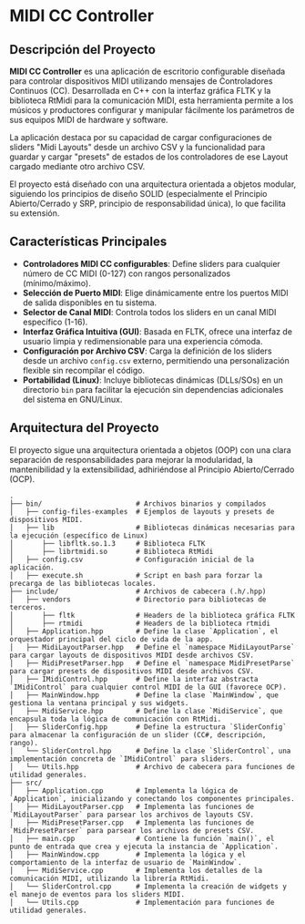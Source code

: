 # MIDI CC Controller

## Descripción del Proyecto

**MIDI CC Controller** es una aplicación de escritorio configurable diseñada para controlar dispositivos MIDI utilizando mensajes de Controladores Continuos (CC). Desarrollada en C++ con la interfaz gráfica FLTK y la biblioteca RtMidi para la comunicación MIDI, esta herramienta permite a los músicos y productores configurar y manipular fácilmente los parámetros de sus equipos MIDI de hardware y software.

La aplicación destaca por su capacidad de cargar configuraciones de sliders "Midi Layouts" desde un archivo CSV y la funcionalidad para guardar y cargar "presets" de estados de los controladores de ese Layout cargado mediante otro archivo CSV.

El proyecto está diseñado con una arquitectura orientada a objetos modular, siguiendo los principios de diseño SOLID (especialmente el Principio Abierto/Cerrado y SRP, principio de responsabilidad única), lo que facilita su extensión.

## Características Principales

* **Controladores MIDI CC configurables**: Define sliders para cualquier número de CC MIDI (0-127) con rangos personalizados (mínimo/máximo).
* **Selección de Puerto MIDI**: Elige dinámicamente entre los puertos MIDI de salida disponibles en tu sistema.
* **Selector de Canal MIDI**: Controla todos los sliders en un canal MIDI específico (1-16).
* **Interfaz Gráfica Intuitiva (GUI)**: Basada en FLTK, ofrece una interfaz de usuario limpia y redimensionable para una experiencia cómoda.
* **Configuración por Archivo CSV**: Carga la definición de los sliders desde un archivo `config.csv` externo, permitiendo una personalización flexible sin recompilar el código.
* **Portabilidad (Linux)**: Incluye bibliotecas dinámicas (DLLs/SOs) en un directorio `bin` para facilitar la ejecución sin dependencias adicionales del sistema en GNU/Linux.

## Arquitectura del Proyecto

El proyecto sigue una arquitectura orientada a objetos (OOP) con una clara separación de responsabilidades para mejorar la modularidad, la mantenibilidad y la extensibilidad, adhiriéndose al Principio Abierto/Cerrado (OCP).

```text
.
├── bin/                       # Archivos binarios y compilados
│   ├── config-files-examples  # Ejemplos de layouts y presets de dispositivos MIDI.
│   ├── lib                    # Bibliotecas dinámicas necesarias para la ejecución (específico de Linux)
│       ├── libfltk.so.1.3     # Biblioteca FLTK
│       ├── librtmidi.so       # Biblioteca RtMidi
│   ├── config.csv             # Configuración inicial de la aplicación.
│   ├── execute.sh             # Script en bash para forzar la precarga de las bibliotecas locales. 
├── include/                   # Archivos de cabecera (.h/.hpp)
│   ├── vendors                # Directorio para bibliotecas de terceros.
│       ├── fltk               # Headers de la biblioteca gráfica FLTK
│       ├── rtmidi             # Headers de la biblioteca rtmidi
│   ├── Application.hpp        # Define la clase `Application`, el orquestador principal del ciclo de vida de la app.          
│   ├── MidiLayoutParser.hpp   # Define el `namespace MidiLayoutParse` para cargar layouts de dispositivos MIDI desde archivos CSV.
│   ├── MidiPresetParser.hpp   # Define el `namespace MidiPresetParse` para cargar presets de dispositivos MIDI desde archivos CSV.
│   ├── IMidiControl.hpp       # Define la interfaz abstracta `IMidiControl` para cualquier control MIDI de la GUI (favorece OCP).
│   ├── MainWindow.hpp         # Define la clase `MainWindow`, que gestiona la ventana principal y sus widgets.
│   ├── MidiService.hpp        # Define la clase `MidiService`, que encapsula toda la lógica de comunicación con RtMidi.
│   ├── SliderConfig.hpp       # Define la estructura `SliderConfig` para almacenar la configuración de un slider (CC#, descripción, rango). 
│   └── SliderControl.hpp      # Define la clase `SliderControl`, una implementación concreta de `IMidiControl` para sliders.
│   └── Utils.hpp              # Archivo de cabecera para funciones de utilidad generales.
├── src/
│   ├── Application.cpp        # Implementa la lógica de `Application`, inicializando y conectando los componentes principales.  
│   ├── MidiLayoutParser.cpp   # Implementa las funciones de `MidiLayoutParser` para parsear los archivos de layouts CSV.      
│   ├── MidiPresetParser.cpp   # Implementa las funciones de `MidiPresetParser` para parsear los archivos de presets CSV.      
│   ├── main.cpp               # Contiene la función `main()`, el punto de entrada que crea y ejecuta la instancia de `Application`.
│   ├── MainWindow.cpp         # Implementa la lógica y el comportamiento de la interfaz de usuario de `MainWindow`.                 
│   ├── MidiService.cpp        # Implementa los detalles de la comunicación MIDI, utilizando la librería RtMidi.   
│   └── SliderControl.cpp      # Implementa la creación de widgets y el manejo de eventos para los sliders MIDI.
│   └── Utils.cpp              # Implementación para funciones de utilidad generales.
```





  